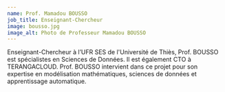 ```yaml
---
name: Prof. Mamadou BOUSSO
job_title: Enseignant-Chercheur
image: bousso.jpg
image_alt: Photo de Professeur Mamadou BOUSSO
---
```


Enseignant-Chercheur à l’UFR SES de l'Université de Thiès, Prof. BOUSSO est spécialistes en Sciences de Données. Il est également CTO à TERANGACLOUD. Prof. BOUSSO intervient dans ce projet pour son expertise en modélisation mathématiques, sciences de données et apprentissage automatique.
